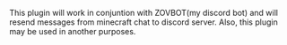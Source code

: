 This plugin will work in conjuntion with ZOVBOT(my discord bot) and will resend messages from minecraft chat to discord server. 
Also, this plugin may be used in another purposes.
